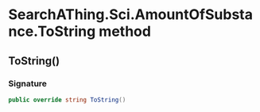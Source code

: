 # SearchAThing.Sci.AmountOfSubstance.ToString method
## ToString()
### Signature
```csharp
public override string ToString()
```

